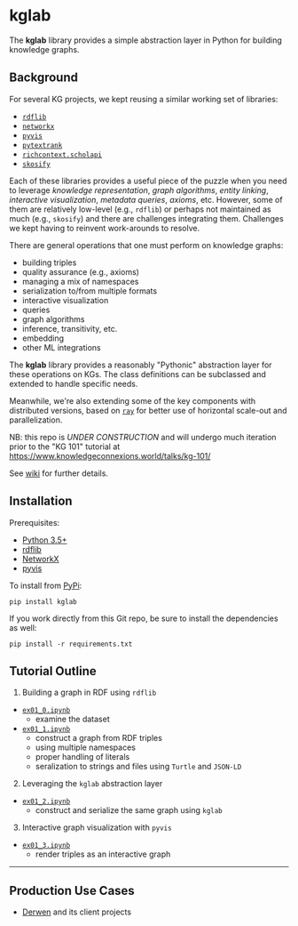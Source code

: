 # kglab

The **kglab** library provides a simple abstraction layer in Python
for building knowledge graphs.


## Background

For several KG projects, we kept reusing a similar working set of libraries:

  * [`rdflib`](https://rdflib.readthedocs.io/)
  * [`networkx`](https://networkx.org/)
  * [`pyvis`](https://pyvis.readthedocs.io/)
  * [`pytextrank`](https://pypi.org/project/pytextrank/)
  * [`richcontext.scholapi`](https://pypi.org/project/richcontext-scholapi/)
  * [`skosify`](https://skosify.readthedocs.io/)

Each of these libraries provides a useful piece of the puzzle when you need
to leverage *knowledge representation*, *graph algorithms*, *entity linking*,
*interactive visualization*, *metadata queries*, *axioms*, etc.
However, some of them are relatively low-level (e.g., `rdflib`) or perhaps not
maintained as much (e.g., `skosify`) and there are challenges integrating them.
Challenges we kept having to reinvent work-arounds to resolve.

There are general operations that one must perform on knowledge graphs:

  * building triples
  * quality assurance (e.g., axioms)
  * managing a mix of namespaces
  * serialization to/from multiple formats
  * interactive visualization
  * queries
  * graph algorithms
  * inference, transitivity, etc.
  * embedding
  * other ML integrations
 
The **kglab** library provides a reasonably "Pythonic" abstraction layer
for these operations on KGs.
The class definitions can be subclassed and extended to handle specific needs.

Meanwhile, we're also extending some of the key components with distributed
versions, based on [`ray`](https://ray.io/) for better use of horizontal
scale-out and parallelization.

NB: this repo is *UNDER CONSTRUCTION* and will undergo much iteration prior
to the "KG 101" tutorial at https://www.knowledgeconnexions.world/talks/kg-101/

See [wiki](https://github.com/DerwenAI/kglab/wiki) for further details.


## Installation

Prerequisites:

- [Python 3.5+](https://www.python.org/downloads/)
- [rdflib](https://rdflib.readthedocs.io/)
- [NetworkX](https://networkx.org/)
- [pyvis](https://pyvis.readthedocs.io/)

To install from [PyPi](https://pypi.python.org/pypi/kglab):

```
pip install kglab
```

If you work directly from this Git repo, be sure to install the dependencies
as well:

```
pip install -r requirements.txt
```


## Tutorial Outline

1. Building a graph in RDF using `rdflib`
  * [`ex01_0.ipynb`](https://github.com/DerwenAI/kglab/blob/main/ex01_0.ipynb)
    * examine the dataset
  * [`ex01_1.ipynb`](https://github.com/DerwenAI/kglab/blob/main/ex01_1.ipynb)
    * construct a graph from RDF triples
    * using multiple namespaces
    * proper handling of literals
    * seralization to strings and files using `Turtle` and `JSON-LD`
2. Leveraging the `kglab` abstraction layer
  * [`ex01_2.ipynb`](https://github.com/DerwenAI/kglab/blob/main/ex01_2.ipynb)
    * construct and serialize the same graph using  `kglab`
3. Interactive graph visualization with `pyvis`
  * [`ex01_3.ipynb`](https://github.com/DerwenAI/kglab/blob/main/ex01_3.ipynb)
    * render triples as an interactive graph


---

## Production Use Cases

  * [Derwen](https://derwen.ai/) and its client projects
